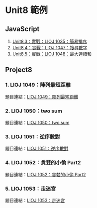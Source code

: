 # Unit8 範例

## JavaScript

1. [Unit8.3：實戰：LIOJ 1035：簡易排序](lioj1035.js)
2. [Unit8.4：實戰：LIOJ 1047：搜尋數字](lioj1047.js)
3. [Unit8.5：實戰：LIOJ 1048：最大連續和](lioj1048.js)

## Project8

### 1. LIOJ 1049：陣列最短距離

題目連結：[LIOJ 1049：陣列最短距離](https://oj.lidemy.com/problem/1049)

### 2. LIOJ 1050：two sum

題目連結：[LIOJ 1050：two sum](https://oj.lidemy.com/problem/1050)

### 3. LIOJ 1051：逆序數對

題目連結：[LIOJ 1051：逆序數對](https://oj.lidemy.com/problem/1051)

### 4. LIOJ 1052：貪婪的小偷 Part2

題目連結：[LIOJ 1052：貪婪的小偷 Part2](https://oj.lidemy.com/problem/1052)

### 5. LIOJ 1053：走迷宮

題目連結：[LIOJ 1053：走迷宮](https://oj.lidemy.com/problem/1053)
